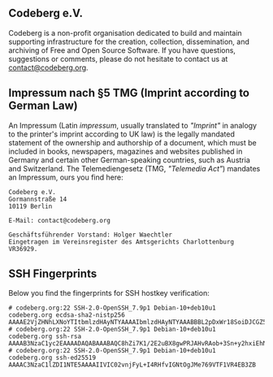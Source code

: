 ## Codeberg e.V.

Codeberg is a non-profit organisation dedicated to build and maintain supporting infrastructure for the creation, collection, dissemination, and archiving of Free and Open Source Software. If you have questions, suggestions or comments, please do not hesitate to contact us at [contact@codeberg.org](mailto:contact@codeberg.org).

## Impressum nach §5 TMG (Imprint according to German Law)

An Impressum (Latin _impressum_, usually translated to _"Imprint"_ in analogy to the printer's imprint according to UK law) is the legally mandated statement of the ownership and authorship of a document, which must be included in books, newspapers, magazines and websites published in Germany and certain other German-speaking countries, such as Austria and Switzerland. The Telemediengesetz (TMG, _"Telemedia Act"_) mandates an Impressum, ours you find here:

```text
Codeberg e.V.
Gormannstraße 14
10119 Berlin

E-Mail: contact@codeberg.org

Geschäftsführender Vorstand: Holger Waechtler
Eingetragen im Vereinsregister des Amtsgerichts Charlottenburg VR36929.
```

## SSH Fingerprints

Below you find the fingerprints for SSH hostkey verification:

```
# codeberg.org:22 SSH-2.0-OpenSSH_7.9p1 Debian-10+deb10u1
codeberg.org ecdsa-sha2-nistp256 AAAAE2VjZHNhLXNoYTItbmlzdHAyNTYAAAAIbmlzdHAyNTYAAABBBL2pDxWr18SoiDJCGZ5LmxPygTlPu+cCKSkpqkvCyQzl5xmIMeKNdfdBpfbCGDPoZQghePzFZkKJNR/v9Win3Sc=
# codeberg.org:22 SSH-2.0-OpenSSH_7.9p1 Debian-10+deb10u1
codeberg.org ssh-rsa AAAAB3NzaC1yc2EAAAADAQABAAABAQC8hZi7K1/2E2uBX8gwPRJAHvRAob+3Sn+y2hxiEhN0buv1igjYFTgFO2qQD8vLfU/HT/P/rqvEeTvaDfY1y/vcvQ8+YuUYyTwE2UaVU5aJv89y6PEZBYycaJCPdGIfZlLMmjilh/Sk8IWSEK6dQr+g686lu5cSWrFW60ixWpHpEVB26eRWin3lKYWSQGMwwKv4LwmW3ouqqs4Z4vsqRFqXJ/eCi3yhpT+nOjljXvZKiYTpYajqUC48IHAxTWugrKe1vXWOPxVXXMQEPsaIRc2hpK+v1LmfB7GnEGvF1UAKnEZbUuiD9PBEeD5a1MZQIzcoPWCrTxipEpuXQ5Tni4mN
# codeberg.org:22 SSH-2.0-OpenSSH_7.9p1 Debian-10+deb10u1
codeberg.org ssh-ed25519 AAAAC3NzaC1lZDI1NTE5AAAAIIVIC02vnjFyL+I4RHfvIGNtOgJMe769VTF1VR4EB3ZB
```
